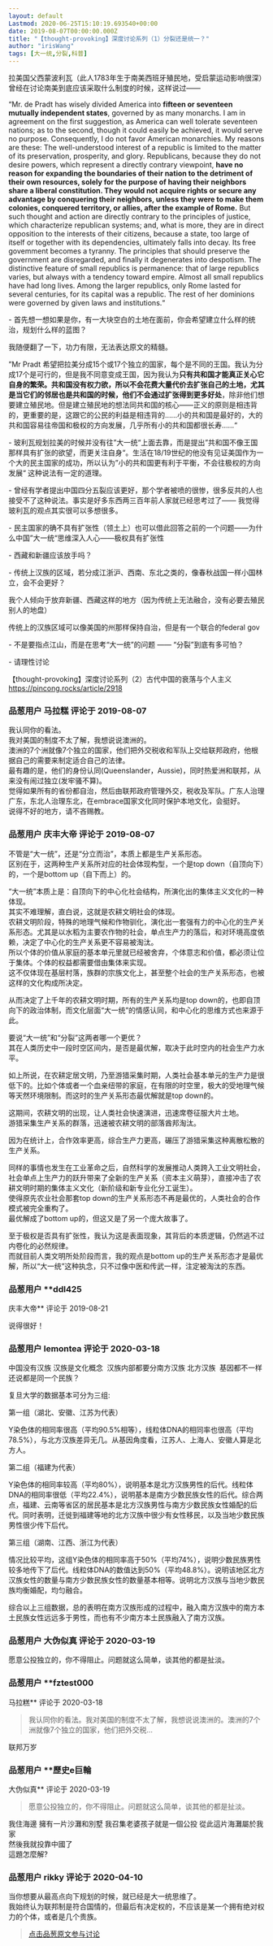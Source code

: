 ```yaml
---
layout: default
Lastmod: 2020-06-25T15:10:19.693540+00:00
date: 2019-08-07T00:00:00.000Z
title: "【thought-provoking】深度讨论系列（1）分裂还是统一？"
author: "irisWang"
tags: [大一统,分裂,科普]
---
```


拉美国父西蒙波利瓦（此人1783年生于南美西班牙殖民地，受启蒙运动影响很深）曾经在讨论南美到底应该采取什么制度的时候，这样说过——  
  
  
“Mr. de Pradt has wisely divided America into **fifteen or seventeen mutually independent states**, governed by as many monarchs. I am in agreement on the first suggestion, as America can well tolerate seventeen nations; as to the second, though it could easily be achieved, it would serve no purpose. Consequently, I do not favor American monarchies. My reasons are these: The well-understood interest of a republic is limited to the matter of its preservation, prosperity, and glory. Republicans, because they do not desire powers, which represent a directly contrary viewpoint, **have no reason for expanding the boundaries of their nation to the detriment of their own resources, solely for the purpose of having their neighbors share a liberal constitution. They would not acquire rights or secure any advantage by conquering their neighbors, unless they were to make them colonies, conquered territory, or allies, after the example of Rome.** But such thought and action are directly contrary to the principles of justice, which characterize republican systems; and, what is more, they are in direct opposition to the interests of their citizens, because a state, too large of itself or together with its dependencies, ultimately falls into decay. Its free govemment becomes a tyranny. The principles that should preserve the government are disregarded, and finally it degenerates into despotism. The distinctive feature of small republics is permanence: that of large republics varies, but always with a tendency toward empire. Almost all small republics have had long lives. Among the larger republics, only Rome lasted for several centuries, for its capital was a republic. The rest of her dominions were governed by given laws and institutions.“  
  
  
\- 首先想一想如果是你，有一大块空白的土地在面前，你会希望建立什么样的统治，规划什么样的蓝图？  
  
  
我随便翻了一下，功力有限，无法表达原文的精髓。  
  
  
”Mr Pradt 希望把拉美分成15个或17个独立的国家，每个是不同的王国。我认为分成17个是可行的，但是我不同意变成王国，因为我认为**只有共和国才能真正关心它自身的繁荣。共和国没有权力欲，所以不会花费大量代价去扩张自己的土地，尤其是当它们的邻居也是共和国的时候，他们不会通过扩张得到更多好处**，除非他们想要建立殖民地。但是建立殖民地的想法同共和国的核心——正义的原则是相违背的，更重要的是，这跟它的公民的利益是相违背的……小的共和国是最好的，大的共和国容易往帝国和极权的方向发展，几乎所有小的共和国都很长寿……“  
  
  
\- 玻利瓦规划拉美的时候并没有往”大一统“上面去靠，而是提出”共和国不像王国那样具有扩张的欲望，而更关注自身“。生活在18/19世纪的他没有见证美国作为一个大的民主国家的成功，所以认为”小的共和国更有利于平衡，不会往极权的方向发展“ 这种说法有一定的道理。  
  
  
\- 曾经有学者提出中国四分五裂应该更好，那个学者被喷的很惨，很多反共的人也接受不了这种说法。事实是好多东西两三百年前人家就已经思考过了—— 我觉得玻利瓦的观点其实很可以多想很多。  
  
\- 民主国家的确不具有扩张性（领土上）也可以借此回答之前的一个问题——为什么中国”大一统“思维深入人心——极权具有扩张性  
  
  
\- 西藏和新疆应该放手吗？  
  
  
\- 传统上汉族的区域，若分成江浙沪、西南、东北之类的，像春秋战国一样小国林立，会不会更好？  
  
  
我个人倾向于放弃新疆、西藏这样的地方（因为传统上无法融合，没有必要去殖民别人的地盘）  
  
传统上的汉族区域可以像美国的州那样保持自治，但是有一个联合的federal gov  
  
\- 不是要指点江山，而是在思考“大一统”的问题 —— “分裂”到底有多可怕？  
  
\- 请理性讨论  
  
【thought-provoking】深度讨论系列（2）古代中国的衰落与个人主义  
https://pincong.rocks/article/2918

            
### 品葱用户 **马拉糕** 评论于 2019-08-07
        
我认同你的看法。  
我对美国的制度不太了解，我想说说澳洲的。  
澳洲的7个洲就像7个独立的国家，他们把外交税收和军队上交给联邦政府，他根据自己的需要来制定适合自己的法律。  
最有趣的是，他们的身份认同(Queenslander，Aussie)，同时热爱洲和联邦，从来没有闹过独立(发牢骚不算)。  
觉得如果所有的省份都自治，然后由联邦政府管理外交，税收及军队。广东人治理广东，东北人治理东北，在embrace国家文化同时保护本地文化，会挺好。  
说得不好的地方，请不吝赐教。
        


            
### 品葱用户 **庆丰大帝** 评论于 2019-08-07
        
不管是“大一统”，还是“分立而治”，本质上都是生产关系形态。  
区别在于，这两种生产关系所对应的社会体现构型，一个是top down（自顶向下）的，一个是bottom up（自下而上）的。  
  
“大一统”本质上是：自顶向下的中心化社会结构，所演化出的集体主义文化的一种体现。  
其实不难理解，直白说，这就是农耕文明社会的体现。  
农耕文明阶段，特殊的地理气候和作物驯化，演化出一套强有力的中心化的生产关系形态。尤其是以水稻为主要农作物的社会，单点生产力的落后，和对环境高度依赖，决定了中心化的生产关系更不容易被淘汰。  
所以个体的价值从家庭的基本单元里就已经被舍弃，个体意志和价值，都必须让位于集体。个体的权益都需要借由集体来实现。  
这不仅体现在基层村落，族群的宗族文化上，甚至整个社会的生产关系形态，也被这样的文化构成所决定。  
  
从而决定了上千年的农耕文明时期，所有的生产关系均是top down的，也即自顶向下的政治体制，而文化层面“大一统”的情感认同，和中心化的思维方式也来源于此。  
  
要说“大一统”和“分裂”这两者哪一个更优？  
其在人类历史中一段时空区间内，是否是最优解，取决于此时空内的社会生产力水平。  
  
如上所说，在农耕定居文明，乃至游猎采集时期，人类社会基本单元的生产力是很低下的。比如个体或者一个血亲纽带的家庭，在有限的时空里，极大的受地理气候等天然环境限制。而这时的生产关系形态最优解就是top down的。  
  
这期间，农耕文明的出现，让人类社会快速演进，迅速席卷征服大片土地。  
游猎采集生产关系的群落，迅速被农耕文明的部落酋邦淘汰。  
  
因为在统计上，合作效率更高，综合生产力更高，碾压了游猎采集这种离散松散的生产关系。  
  
同样的事情也发生在工业革命之后，自然科学的发展推动人类跨入工业文明社会，社会单点上生产力的跃升带来了全新的生产关系（资本主义萌芽），直接冲击了农耕文明时期的集体主义文化（新阶级和新专业化分工诞生）。  
使得原先农业社会那套top down的生产关系形态不再是最优的，人类社会的合作模式被完全重构了。  
最优解成了bottom up的，但这又是了另一个庞大故事了。  
  
至于极权是否具有扩张性，我认为这是表面现象，其背后的本质逻辑，仍然逃不过内卷化的必然规律。  
而就目前人类文明所处阶段而言，我的观点是bottom up的生产关系形态才是最优解，所以“大一统”这种执念，只不过像中医和传武一样，注定被淘汰的东西。
        


            
### 品葱用户 **ddl425 
庆丰大帝** 评论于 2019-08-21
        
说得很好！
        


            
### 品葱用户 **lemontea** 评论于 2020-03-18
        
中国没有汉族 汉族是文化概念  汉族内部都要分南方汉族 北方汉族  基因都不一样  还说都是同一个民族？  
  
复旦大学的数据基本可分为三组:  
  
第一组（湖北、安徽、江苏为代表）  
  
Y染色体的相同率很高（平均90.5%相等），线粒体DNA的相同率也很高（平均78.5%），与北方汉族差异无几。从基因角度看，江苏人、上海人、安徽人算是北方人。  
  
第二组（福建为代表）  
  
Y染色体的相同率较高（平均80%），说明基本是北方汉族男性的后代。线粒体DNA的相同率很低（平均22.4%），说明基本是南方少数民族女性的后代。综合两点，福建、云南等省区的居民基本是北方汉族男性与南方少数民族女性婚配的后代。同时表明，迁徙到福建等地的北方汉族中很少有女性移民，以及当地少数民族男性很少传下后代。  
  
第三组（湖南、江西、浙江为代表）  
  
情况比较平均，这组Y染色体的相同率高于50%（平均74%），说明少数民族男性较多地传下了后代。线粒体DNA的数值达到50%（平均48.8%）。说明该地区北方汉族女性的数量与南方少数民族女性的数量基本相等。说明北方汉族与当地少数民族均衡婚配，均匀融合。  
  
综合以上三组数据，总的表明在南方汉族形成的过程中，融入南方汉族中的南方本土民族女性远远多于男性，而也有不少南方本土民族融入了南方汉族。
        


            
### 品葱用户 **大伪似真** 评论于 2020-03-19
        
愿意公投独立的，你不得阻止。问题就这么简单，谈其他的都是扯淡。
        


            
### 品葱用户 **fztest000 
马拉糕** 评论于 2020-03-18
        
> 我认同你的看法。我对美国的制度不太了解，我想说说澳洲的。澳洲的7个洲就像7个独立的国家，他们把外交税...

联邦万岁
        


            
### 品葱用户 **歷史e巨輪 
大伪似真** 评论于 2020-03-19
        
> 愿意公投独立的，你不得阻止。问题就这么简单，谈其他的都是扯淡。

  
我住海邊 擁有一片沙灘和別墅 我召集老婆孩子就是一個公投 從此這片海灘屬於我家  
然後我就投靠中國了  
這題怎麼解?
        


            
### 品葱用户 **rikky** 评论于 2020-04-10
        
当你想要从最高点向下规划的时候，就已经是大一统思维了。  
我始终认为联邦制是符合国情的，但最后有决定权的，不应该是某一个拥有绝对权力的个体，或者是几个贵族。
        






> [点击品葱原文参与讨论](https://pincong.rocks/article/id-2899__sort_key-agree_count__sort-DESC)

